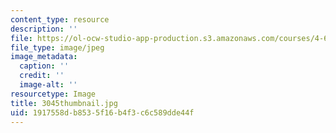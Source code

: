 ```yaml
---
content_type: resource
description: ''
file: https://ol-ocw-studio-app-production.s3.amazonaws.com/courses/4-614-religious-architecture-and-islamic-cultures-fall-2002/1917558db8535f16b4f3c6c589dde44f_3045thumbnail.jpg
file_type: image/jpeg
image_metadata:
  caption: ''
  credit: ''
  image-alt: ''
resourcetype: Image
title: 3045thumbnail.jpg
uid: 1917558d-b853-5f16-b4f3-c6c589dde44f
---
```

